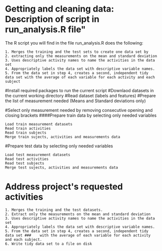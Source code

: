 Getting and cleaning data: Description of script in run_analysis.R file"
====

The R script you will find in the file run_analysis.R does the following:
```
1. Merges the training and the test sets to create one data set by
2. extracting only the measurements on the mean and standard deviation
3. Uses descriptive activity names to name the activities in the data set
4. Appropriately labels the data set with descriptive variable names.
5. From the data set in step 4, creates a second, independent tidy data set with the average of each variable for each activity and each subject
```

#Install required packages to run the current script
#Downlaod datasets in the current working directory
#Read dataset (labels and features)
#Prepare the list of measurement needed (Means and Standard deviations only)

#Select only measurement needed by removing consecutive opening and closing brackets
####Prepare train data by selecting only needed variables
```
Load train measurement datasets
Read train activities
Read train subjects
Merge train sujects, activities and measurements data
```

#Prepare test data by selecting only needed variables
```
Load test measurement datasets
Read test activities
Read test subjects
Merge test sujects, activities and measurements data
```

# Address project's requested activities
```
1. Merges the training and the test datasets.
2. Extract only the measurements on the mean and standard deviation
3. Uses descriptive activity names to name the activities in the data set
4. Appropriately labels the data set with descriptive variable names.
5. From the data set in step 4, creates a second, independent tidy data set ###    with the average of each variable for each activity and each subject.
6. Write tidy data set to a file on disk
```
